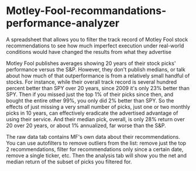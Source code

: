 # Motley-Fool-recommandations-performance-analyzer
A spreadsheet that allows you to filter the track record of Motley Fool stock recommendations to see how much imperfect execution under real-world conditions would have changed the results from what they advertise

Motley Fool publishes averages showing 20 years of their stock picks' performance versus the S&P. However, they don't publish medians, or talk about how much of that outperformance is from a relatively small handful of stocks. For instance, while their overall track record is several hundred percent better than SPY over 20 years, since 2009 it's only 23% better than SPY. Then if you missed just the top 1% of their picks since then, and bought the entire other 99%, you only did 2% better than SPY. So the effects of just missing a very small number of picks, just one or two monthly picks in 10 years, can effectively eradicate the advertised advantage of using their service. And their median pick, overall, is only 28% return over 20 over 20 years, or about 1% annualized, far worse than the S&P.

The raw data tab contains MF's own data about their recommendations. You can use autofilters to remove outliers from the list: remove just the top 2 recommendations, filter for recommendations only since a certain date, remove a single ticker, etc. Then the analysis tab will show you the net and median return of the subset of picks you filtered for. 
